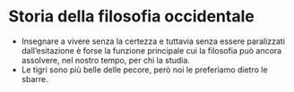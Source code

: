 # Storia della filosofia occidentale
- Insegnare a vivere senza la certezza e tuttavia senza essere paralizzati dall’esitazione è forse la funzione principale cui la filosofia può ancora assolvere, nel nostro tempo, per chi la studia.
- Le tigri sono più belle delle pecore, però noi le preferiamo dietro le sbarre.
